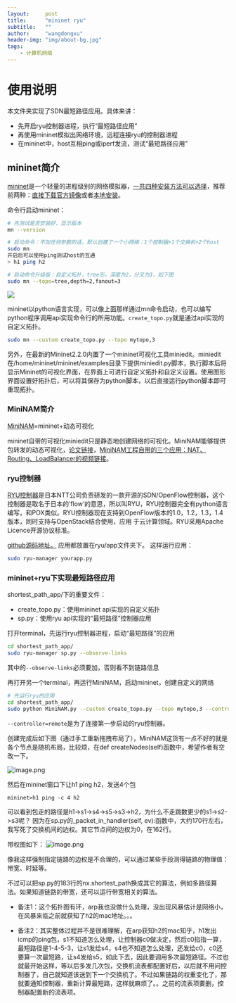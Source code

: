 ```yaml
---
layout:     post
title:      "mininet ryu"
subtitle:   ""
author:     "wangdongxu"
header-img: "img/about-bg.jpg"
tags:
    - 计算机网络
---
```


# 使用说明

本文件夹实现了SDN最短路径应用。具体来讲：
* 先开启ryu控制器进程，执行“最短路径应用”
* 再使用mininet模拟出网络环境，远程连接ryu的控制器进程
* 在mininet中，host互相ping或iperf发流，测试“最短路径应用”

## mininet简介
[mininet](http://mininet.org/)是一个轻量的进程级别的网络模拟器，[一共四种安装方法可以选择](http://mininet.org/download/)，推荐前两种：[直接下载官方镜像](http://mininet.org/download/#option-1-mininet-vm-installation-easy-recommended)或者[本地安装](http://mininet.org/download/#option-2-native-installation-from-source)。

命令行启动mininet：
```bash
# 先测试是否安装好，显示版本
mn --version

# 启动命令：不加任何参数的话，默认创建了一个小网络：1个控制器+1个交换机+2个host
sudo mn
开启后可以使用ping测试host的互通
> h1 ping h2

# 启动命令升级版：自定义拓扑，tree形，深度为2，分叉为3，如下图
sudo mn --topo=tree,depth=2,fanout=3
```
![](http://upload-images.jianshu.io/upload_images/3238358-cc5aba6c7e8213a5.png?imageMogr2/auto-orient/strip%7CimageView2/2/w/685)

mininet以python语言实现，可以像上面那样通过mn命令启动，也可以编写python程序调用api实现命令行的所用功能。`create_topo.py`就是通过api实现的自定义拓扑。

```bash
sudo mn --custom create_topo.py --topo mytopo,3
```

另外，在最新的Mininet2.2.0内置了一个mininet可视化工具miniedit。miniedit在/home/mininet/mininet/examples目录下提供miniedit.py脚本，执行脚本后将显示Mininet的可视化界面，在界面上可进行自定义拓扑和自定义设置。使用图形界面设置好拓扑后，可以将其保存为python脚本，以后直接运行python脚本即可重现拓扑。


### MiniNAM简介
[MiniNAM](https://github.com/uccmisl/MiniNAM)=mininet+动态可视化

mininet自带的可视化miniedit只是静态地创建网络的可视化。MiniNAM能够提供包转发的动态可视化，[论文链接](http://ieeexplore.ieee.org/document/7899417/)，[MiniNAM工程自带的三个应用：NAT、Routing、LoadBalancer的视频链接](https://www.youtube.com/watch?v=np6H75gNzmA&list=PLkflhn-Dnb66Ca3a3jdu-sSaFXGb--7po)。



### ryu控制器
[RYU控制器](https://osrg.github.io/ryu/)是日本NTT公司负责研发的一款开源的SDN/OpenFlow控制器，这个控制器是取名于日本的‘flow’的意思，所以叫RYU，RYU控制器完全有python语言编写，和POX类似。RYU控制器现在支持到OpenFlow版本的1.0，1.2，1.3，1.4版本，同时支持与OpenStack结合使用，应用 于云计算领域。RYU采用Apache Licence开源协议标准。

[github源码地址。](https://github.com/osrg/ryu)
应用都放置在ryu/app文件夹下。
这样运行应用：
```bash
sudo ryu-manager yourapp.py
```

### mininet+ryu下实现最短路径应用
shortest_path_app/下的重要文件：
* create_topo.py：使用mininet api实现的自定义拓扑
* sp.py：使用ryu api实现的“最短路径”控制器应用

打开terminal，先运行ryu控制器进程，启动“最短路径”的应用
```bash
cd shortest_path_app/
sudo ryu-manager sp.py --observe-links
```
其中的`--observe-links`必须要加，否则看不到链路信息

再打开另一个terminal，再运行MiniNAM，启动mininet，创建自定义的网络
```bash
# 先运行ryu的应用
cd shortest_path_app/
sudo python MiniNAM.py --custom create_topo.py --topo mytopo,3 --controller=remote
```

`--controller=remote`是为了连接第一步启动的ryu控制器。

创建完成后如下图（通过手工重新拖拽布局了），MiniNAM这货有一点不好的就是各个节点是随机布局，比较烦，在def createNodes(self)函数中，希望作者有空改一下。

![image.png](http://upload-images.jianshu.io/upload_images/3238358-6f0fef16646039e8.png?imageMogr2/auto-orient/strip%7CimageView2/2/w/1240)

然后在mininet窗口下让h1 ping h2，发送4个包

```
mininet>h1 ping -c 4 h2
```
可以看到包走的路径是h1->s1->s4->s5->s3->h2，为什么不走跳数更少的s1->s2->s3呢？
因为在sp.py的_packet_in_handler(self, ev):函数中，大约170行左右，我写死了交换机间的边权。其它节点间的边权为0，在162行。

带权图如下：
![image.png](http://upload-images.jianshu.io/upload_images/3238358-0cddc94dfc1f914e.png?imageMogr2/auto-orient/strip%7CimageView2/2/w/1240)

像我这样强制指定链路的边权是不合理的，可以通过某些手段测得链路的物理值：带宽、时延等。

不过可以把sp.py的183行的nx.shortest_path换成其它的算法，例如多路径算法。如果知道链路的带宽，还可以运行带宽相关的算法。

* 备注1：这个拓扑图有环，arp我也没做什么处理，没出现风暴估计是网络小，在风暴来临之前就获知了h2的mac地址。。。

* 备注2：其实整体过程并不是很难理解，在arp获知h2的mac知乎，h1发出icmp的ping包，s1不知道怎么处理，让控制器c0做决定，然后c0掐指一算，最短路径是1-4-5-3，让s1发给s4，s4也不知道怎么处理，还发给c0，c0还要算一次最短路，让s4发给s5，如此下去，因此要调用多次最短路径。不过也就最开始这样，等以后多发几次包，交换机流表都配置好后，以后就不用问控制器了，自己就知道该送到下一个交换机了。不过如果链路的权重变化了，那就要通知控制器，重新计算最短路，这样就麻烦了。。之前的流表项要删，控制器配置新的流表项。